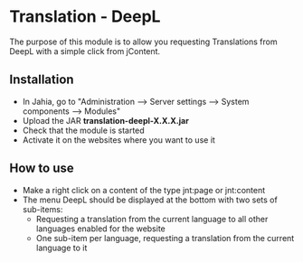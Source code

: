 
# Translation - DeepL

The purpose of this module is to allow you requesting Translations from DeepL with a simple click from jContent.

## Installation

- In Jahia, go to "Administration --> Server settings --> System components --> Modules"
- Upload the JAR **translation-deepl-X.X.X.jar**
- Check that the module is started
- Activate it on the websites where you want to use it

## How to use
 - Make a right click on a content of the type jnt:page or jnt:content
 - The menu DeepL should be displayed at the bottom with two sets of sub-items:
	 - Requesting a translation from the current language to all other languages enabled for the website
	 - One sub-item per language, requesting a translation from the current language to it

